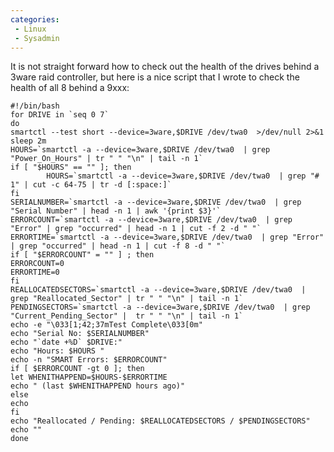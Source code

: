 ```yaml
---
categories:
 - Linux
 - Sysadmin
---
```

It is not straight forward how to check out the health of the drives
behind a 3ware raid controller, but here is a nice script that I wrote
to check the health of all 8 behind a 9xxx:

    #!/bin/bash
    for DRIVE in `seq 0 7`
    do
    smartctl --test short --device=3ware,$DRIVE /dev/twa0  >/dev/null 2>&1
    sleep 2m
    HOURS=`smartctl -a --device=3ware,$DRIVE /dev/twa0  | grep "Power_On_Hours" | tr " " "\n" | tail -n 1`
    if [ "$HOURS" == "" ]; then
            HOURS=`smartctl -a --device=3ware,$DRIVE /dev/twa0  | grep "# 1" | cut -c 64-75 | tr -d [:space:]`
    fi
    SERIALNUMBER=`smartctl -a --device=3ware,$DRIVE /dev/twa0  | grep "Serial Number" | head -n 1 | awk '{print $3}'`
    ERRORCOUNT=`smartctl -a --device=3ware,$DRIVE /dev/twa0  | grep "Error" | grep "occurred" | head -n 1 | cut -f 2 -d " "`
    ERRORTIME=`smartctl -a --device=3ware,$DRIVE /dev/twa0  | grep "Error" | grep "occurred" | head -n 1 | cut -f 8 -d " "`
    if [ "$ERRORCOUNT" = "" ] ; then
    ERRORCOUNT=0
    ERRORTIME=0
    fi
    REALLOCATEDSECTORS=`smartctl -a --device=3ware,$DRIVE /dev/twa0  | grep "Reallocated_Sector" | tr " " "\n" | tail -n 1`
    PENDINGSECTORS=`smartctl -a --device=3ware,$DRIVE /dev/twa0  | grep "Current_Pending_Sector" |  tr " " "\n" | tail -n 1`
    echo -e "\033[1;42;37mTest Complete\033[0m"
    echo "Serial No: $SERIALNUMBER"
    echo "`date +%D` $DRIVE:"
    echo "Hours: $HOURS "
    echo -n "SMART Errors: $ERRORCOUNT"
    if [ $ERRORCOUNT -gt 0 ]; then
    let WHENITHAPPEND=$HOURS-$ERRORTIME
    echo " (last $WHENITHAPPEND hours ago)"
    else
    echo
    fi
    echo "Reallocated / Pending: $REALLOCATEDSECTORS / $PENDINGSECTORS"
    echo ""
    done

